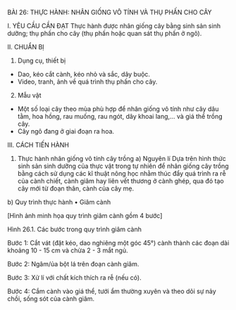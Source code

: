 BÀI 26: THỰC HÀNH: NHÂN GIỐNG VÔ TÍNH VÀ THỤ PHẤN CHO CÂY

I. YÊU CẦU CẦN ĐẠT
Thực hành được nhân giống cây bằng sinh sản sinh dưỡng; thụ phấn cho cây (thụ phấn hoặc quan sát thụ phấn ở ngô).

II. CHUẨN BỊ
1. Dụng cụ, thiết bị
- Dao, kéo cắt cành, kéo nhỏ và sắc, dây buộc.
- Video, tranh, ảnh về quá trình thụ phấn cho cây.

2. Mẫu vật
- Một số loại cây theo mùa phù hợp để nhân giống vô tính như cây dâu tằm, hoa hồng, rau muống, rau ngót, dây khoai lang,... và giá thể trồng cây.
- Cây ngô đang ở giai đoạn ra hoa.

III. CÁCH TIẾN HÀNH
1. Thực hành nhân giống vô tính cây trồng
a) Nguyên lí
Dựa trên hình thức sinh sản sinh dưỡng của thực vật trong tự nhiên để nhân giống cây trồng bằng cách sử dụng các kĩ thuật nông học nhằm thúc đẩy quá trình ra rễ của cành chiết, cành giâm hay liên vết thương ở cành ghép, qua đó tạo cây mới từ đoạn thân, cành của cây mẹ.

b) Quy trình thực hành
• Giâm cành

[Hình ảnh minh họa quy trình giâm cành gồm 4 bước]

Hình 26.1. Các bước trong quy trình giâm cành

Bước 1: Cắt vát (đặt kéo, dao nghiêng một góc 45°) cành thành các đoạn dài khoảng 10 - 15 cm và chừa 2 - 3 mắt ngủ.

Bước 2: Ngâm/ủa bột lá trên đoạn cành giâm.

Bước 3: Xử lí với chất kích thích ra rễ (nếu có).

Bước 4: Cắm cành vào giá thể, tưới ẩm thường xuyên và theo dõi sự nảy chồi, sống sót của cành giâm.
